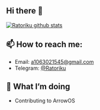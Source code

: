 ## Hi there 👋

[![Ratoriku github stats](https://github-readme-stats.vercel.app/api?username=ratoriku)](https://github.com/Ratoriku)

## 📫 How to reach me:
 - Email: a1063021545@gmail.com
 - Telegram: [@Ratoriku](https://t.me/Ratoriku)

## 🔭 What I’m doing
 - Contributing to ArrowOS

<!--
**Ratoriku/Ratoriku** is a ✨ _special_ ✨ repository because its `README.md` (this file) appears on your GitHub profile.

Here are some ideas to get you started:

- 🔭 I’m currently working on ...
- 🌱 I’m currently learning ...
- 👯 I’m looking to collaborate on ...
- 🤔 I’m looking for help with ...
- 💬 Ask me about ...
- 📫 How to reach me: ...
- 😄 Pronouns: ...
- ⚡ Fun fact: ...
-->
